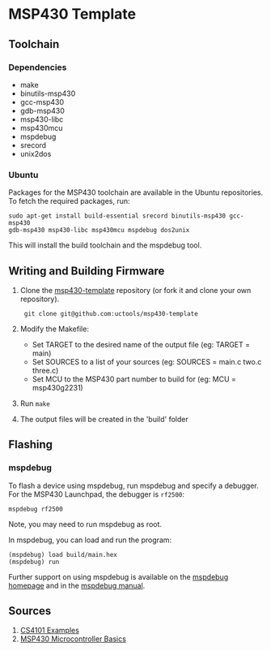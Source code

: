 MSP430 Template
===============

## Toolchain

### Dependencies

* make
* binutils-msp430
* gcc-msp430
* gdb-msp430
* msp430-libc
* msp430mcu
* mspdebug
* srecord
* unix2dos

### Ubuntu

Packages for the MSP430 toolchain are available in the Ubuntu repositories. 
To fetch the required packages, run:

    sudo apt-get install build-essential srecord binutils-msp430 gcc-msp430
    gdb-msp430 msp430-libc msp430mcu mspdebug dos2unix

This will install the build toolchain and the mspdebug tool.

## Writing and Building Firmware

1. Clone the [msp430-template](https://github.com/uctools/msp430-template)
   repository (or fork it and clone your own repository).

        git clone git@github.com:uctools/msp430-template

2. Modify the Makefile:
    * Set TARGET to the desired name of the output file (eg: TARGET = main)
    * Set SOURCES to a list of your sources (eg: SOURCES = main.c two.c three.c)
    * Set MCU to the MSP430 part number to build for (eg: MCU = msp430g2231)

3. Run `make`

4. The output files will be created in the 'build' folder

## Flashing

### mspdebug

To flash a device using mspdebug, run mspdebug and specify a debugger.
For the MSP430 Launchpad, the debugger is `rf2500`:

    mspdebug rf2500

Note, you may need to run mspdebug as root.

In mspdebug, you can load and run the program:

    (mspdebug) load build/main.hex
    (mspdebug) run

Further support on using mspdebug is available on the [mspdebug
homepage](http://mspdebug.sourceforge.net/) and in the [mspdebug
manual](http://mspdebug.sourceforge.net/manual.html).

## Sources
1. [CS4101 Examples](http://www.cs.nthu.edu.tw/~king/courses/cs4101/2016/cs4101.html)  
2. [MSP430 Microcontroller Basics](https://www.hutech.edu.vn/khoacntt/attachments/article/2809/MSP430%20Microcontroller%20Basics.pdf)  

